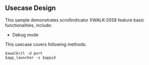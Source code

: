 ## Usecase Design

This sample demonstrates scrollindicator XWALK-2058 feature basic functionalities, include:

* Debug mode

This usecase covers following methods:

    $xwalkctl -d port
    $app_launcher -s $appid
